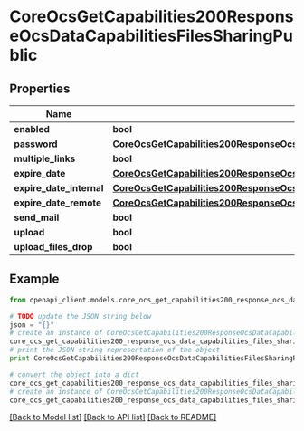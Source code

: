 # CoreOcsGetCapabilities200ResponseOcsDataCapabilitiesFilesSharingPublic


## Properties
Name | Type | Description | Notes
------------ | ------------- | ------------- | -------------
**enabled** | **bool** |  | 
**password** | [**CoreOcsGetCapabilities200ResponseOcsDataCapabilitiesFilesSharingPublicPassword**](CoreOcsGetCapabilities200ResponseOcsDataCapabilitiesFilesSharingPublicPassword.md) |  | [optional] 
**multiple_links** | **bool** |  | [optional] 
**expire_date** | [**CoreOcsGetCapabilities200ResponseOcsDataCapabilitiesFilesSharingPublicExpireDate**](CoreOcsGetCapabilities200ResponseOcsDataCapabilitiesFilesSharingPublicExpireDate.md) |  | [optional] 
**expire_date_internal** | [**CoreOcsGetCapabilities200ResponseOcsDataCapabilitiesFilesSharingPublicExpireDate**](CoreOcsGetCapabilities200ResponseOcsDataCapabilitiesFilesSharingPublicExpireDate.md) |  | [optional] 
**expire_date_remote** | [**CoreOcsGetCapabilities200ResponseOcsDataCapabilitiesFilesSharingPublicExpireDate**](CoreOcsGetCapabilities200ResponseOcsDataCapabilitiesFilesSharingPublicExpireDate.md) |  | [optional] 
**send_mail** | **bool** |  | [optional] 
**upload** | **bool** |  | [optional] 
**upload_files_drop** | **bool** |  | [optional] 

## Example

```python
from openapi_client.models.core_ocs_get_capabilities200_response_ocs_data_capabilities_files_sharing_public import CoreOcsGetCapabilities200ResponseOcsDataCapabilitiesFilesSharingPublic

# TODO update the JSON string below
json = "{}"
# create an instance of CoreOcsGetCapabilities200ResponseOcsDataCapabilitiesFilesSharingPublic from a JSON string
core_ocs_get_capabilities200_response_ocs_data_capabilities_files_sharing_public_instance = CoreOcsGetCapabilities200ResponseOcsDataCapabilitiesFilesSharingPublic.from_json(json)
# print the JSON string representation of the object
print CoreOcsGetCapabilities200ResponseOcsDataCapabilitiesFilesSharingPublic.to_json()

# convert the object into a dict
core_ocs_get_capabilities200_response_ocs_data_capabilities_files_sharing_public_dict = core_ocs_get_capabilities200_response_ocs_data_capabilities_files_sharing_public_instance.to_dict()
# create an instance of CoreOcsGetCapabilities200ResponseOcsDataCapabilitiesFilesSharingPublic from a dict
core_ocs_get_capabilities200_response_ocs_data_capabilities_files_sharing_public_form_dict = core_ocs_get_capabilities200_response_ocs_data_capabilities_files_sharing_public.from_dict(core_ocs_get_capabilities200_response_ocs_data_capabilities_files_sharing_public_dict)
```
[[Back to Model list]](../README.md#documentation-for-models) [[Back to API list]](../README.md#documentation-for-api-endpoints) [[Back to README]](../README.md)


